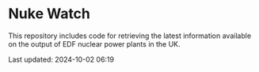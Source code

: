 # Nuke Watch

This repository includes code for retrieving the latest information available on the output of EDF nuclear power plants in the UK.

Last updated: 2024-10-02 06:19